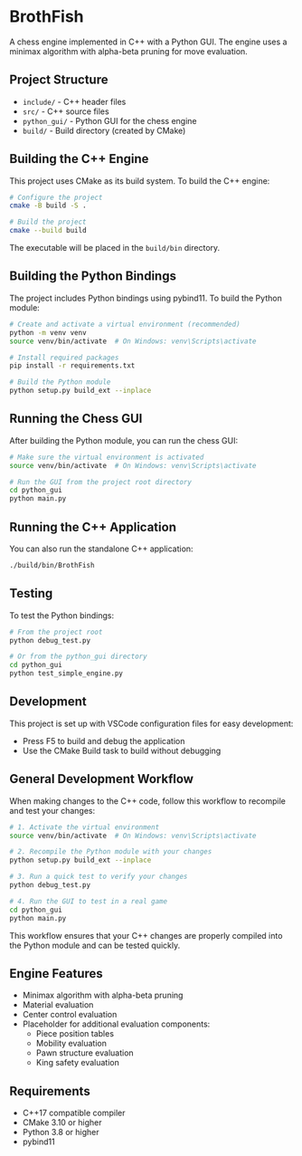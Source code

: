 # BrothFish

A chess engine implemented in C++ with a Python GUI. The engine uses a minimax algorithm with alpha-beta pruning for move evaluation.

## Project Structure

- `include/` - C++ header files
- `src/` - C++ source files
- `python_gui/` - Python GUI for the chess engine
- `build/` - Build directory (created by CMake)

## Building the C++ Engine

This project uses CMake as its build system. To build the C++ engine:

```bash
# Configure the project
cmake -B build -S .

# Build the project
cmake --build build
```

The executable will be placed in the `build/bin` directory.

## Building the Python Bindings

The project includes Python bindings using pybind11. To build the Python module:

```bash
# Create and activate a virtual environment (recommended)
python -m venv venv
source venv/bin/activate  # On Windows: venv\Scripts\activate

# Install required packages
pip install -r requirements.txt

# Build the Python module
python setup.py build_ext --inplace
```

## Running the Chess GUI

After building the Python module, you can run the chess GUI:

```bash
# Make sure the virtual environment is activated
source venv/bin/activate  # On Windows: venv\Scripts\activate

# Run the GUI from the project root directory
cd python_gui
python main.py
```

## Running the C++ Application

You can also run the standalone C++ application:

```bash
./build/bin/BrothFish
```

## Testing

To test the Python bindings:

```bash
# From the project root
python debug_test.py

# Or from the python_gui directory
cd python_gui
python test_simple_engine.py
```

## Development

This project is set up with VSCode configuration files for easy development:

- Press F5 to build and debug the application
- Use the CMake Build task to build without debugging

## General Development Workflow

When making changes to the C++ code, follow this workflow to recompile and test your changes:

```bash
# 1. Activate the virtual environment
source venv/bin/activate  # On Windows: venv\Scripts\activate

# 2. Recompile the Python module with your changes
python setup.py build_ext --inplace

# 3. Run a quick test to verify your changes
python debug_test.py

# 4. Run the GUI to test in a real game
cd python_gui
python main.py
```

This workflow ensures that your C++ changes are properly compiled into the Python module and can be tested quickly.

## Engine Features

- Minimax algorithm with alpha-beta pruning
- Material evaluation
- Center control evaluation
- Placeholder for additional evaluation components:
  - Piece position tables
  - Mobility evaluation
  - Pawn structure evaluation
  - King safety evaluation

## Requirements

- C++17 compatible compiler
- CMake 3.10 or higher
- Python 3.8 or higher
- pybind11
